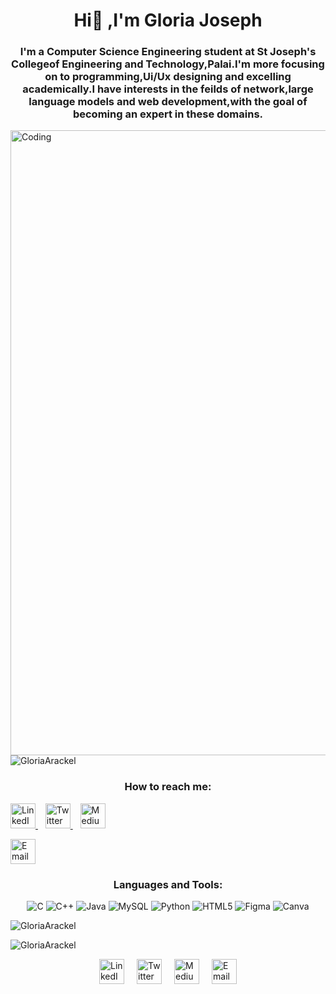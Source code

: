 <h1 align="center">Hi👋 ,I'm Gloria Joseph</h1>
<h3 align="center">I'm a Computer Science Engineering student at St Joseph's Collegeof Engineering and Technology,Palai.I'm more focusing on to programming,Ui/Ux designing and excelling academically.I have interests in the feilds of network,large language models and web development,with the goal of becoming an expert in these domains.</h3>
<img align="center" alt="Coding" width="1000" src="https://media.giphy.com/media/v1.Y2lkPTc5MGI3NjExM294aGhydm9yaWc5NG1rOWFmNXBxZGZibmcxODFkdTVuMnhhMm1wZiZlcD12MV9pbnRlcm5hbF9naWZfYnlfaWQmY3Q9Zw/HscDLzkO8EOTmgkhQP/giphy.gif"
 
<p align="center"> <img src="https://komarev.com/ghpvc/?username=GloriaArackel&label=Profile%20views&color=0e75b6&style=flat" alt="GloriaArackel" /> </p>
 
<h3 align="center">How to reach me:</h3>
  <!-- LinkedIn -->
  <a href="https://www.linkedin.com/in/gloria-joseph-562530291/" target="_blank">
    <img src="https://cdn.jsdelivr.net/gh/devicons/devicon/icons/linkedin/linkedin-original.svg" alt="LinkedIn" width="40" height="40"/>
  </a>
  &nbsp;&nbsp;
  <!-- Twitter -->
  <a href="https://x.com/GloriaArackel/" target="_blank">
    <img src="https://cdn-icons-png.flaticon.com/512/733/733579.png" alt="Twitter" width="40" height="40"/>
  </a>
  &nbsp;&nbsp;
  <!-- Medium -->
  <a href="https://medium.com/@rosearackel" target="_blank">
    <img src="https://cdn-icons-png.flaticon.com/512/5968/5968906.png" alt="Medium" width="40" height="40"/>
  </a>
</p>
<!-- Email -->
  <a href="mailto:rosearackel@gmail.com">
    <img src="https://cdn-icons-png.flaticon.com/512/732/732200.png" alt="Email" width="40" height="40"/>
  </a>
</p>

<h3 align="center">Languages and Tools:</h3>
<p align="center">
  <!-- C -->
  <img src="https://img.shields.io/badge/-C-007ACC?style=for-the-badge&logo=c&logoColor=white" alt="C"/>
  <!-- C++ -->
  <img src="https://img.shields.io/badge/-C%2B%2B-0080FF?style=for-the-badge&logo=c%2B%2B&logoColor=white" alt="C++"/>
  <!-- Java -->
  <img src="https://img.shields.io/badge/-Java-FF6F00?style=for-the-badge&logo=java&logoColor=white" alt="Java"/>
  <!-- MySQL -->
  <img src="https://img.shields.io/badge/-MySQL-009EDF?style=for-the-badge&logo=mysql&logoColor=white" alt="MySQL"/>
  <!-- Python -->
  <img src="https://img.shields.io/badge/-Python-4B8BBE?style=for-the-badge&logo=python&logoColor=white" alt="Python"/>
  <!-- HTML5 -->
  <img src="https://img.shields.io/badge/-HTML5-FF5733?style=for-the-badge&logo=html5&logoColor=white" alt="HTML5"/>
  <!-- Figma -->
  <img src="https://img.shields.io/badge/-Figma-FF3366?style=for-the-badge&logo=figma&logoColor=white" alt="Figma"/>
  <!-- Canva -->
  <img src="https://img.shields.io/badge/-Canva-00E5E5?style=for-the-badge&logo=canva&logoColor=white" alt="Canva"/>
</p>


<p><img align="center" src="https://github-readme-stats.vercel.app/api/top-langs?username=GloriaArackel&show_icons=true&locale=en&layout=compact" alt="GloriaArackel" /></p>

<p><img align="center" src="https://github-readme-streak-stats.herokuapp.com/?user=GloriaArackel&" alt="GloriaArackel" /></p>

<div style="display: flex; justify-content: center; align-items: center; gap: 20px; flex-wrap: wrap;">
  <!-- LinkedIn -->
  <a href="https://www.linkedin.com/in/gloria-joseph-562530291/" target="_blank">
    <img src="https://cdn.jsdelivr.net/gh/devicons/devicon/icons/linkedin/linkedin-original.svg" alt="LinkedIn" width="40" height="40"/>
  </a>
  <!-- Twitter -->
  <a href="https://x.com/GloriaArackel/" target="_blank">
    <img src="https://cdn-icons-png.flaticon.com/512/733/733579.png" alt="Twitter" width="40" height="40"/>
  </a>
  <!-- Medium -->
  <a href="https://medium.com/@rosearackel" target="_blank">
    <img src="https://cdn-icons-png.flaticon.com/512/5968/5968906.png" alt="Medium" width="40" height="40"/>
  </a>
  <!-- Email -->
  <a href="mailto:rosearackel.com">
    <img src="https://cdn-icons-png.flaticon.com/512/732/732200.png" alt="Email" width="40" height="40"/>
  </a>
</div>
